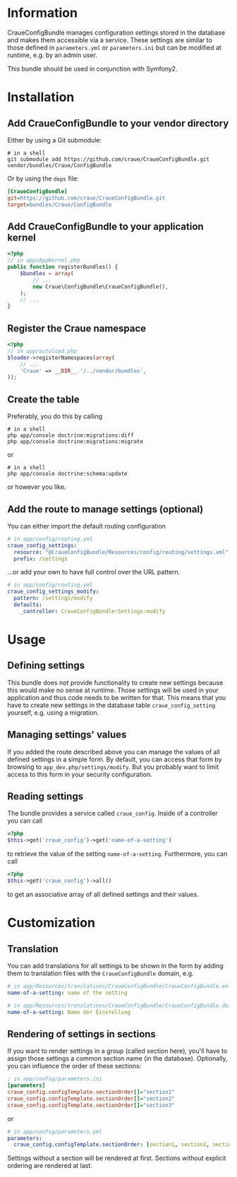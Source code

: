 # Information

CraueConfigBundle manages configuration settings stored in the database and makes them accessible via a service.
These settings are similar to those defined in `parameters.yml` or `parameters.ini` but can be modified at runtime,
e.g. by an admin user.

This bundle should be used in conjunction with Symfony2.

# Installation

## Add CraueConfigBundle to your vendor directory

Either by using a Git submodule:

```
# in a shell
git submodule add https://github.com/craue/CraueConfigBundle.git vendor/bundles/Craue/ConfigBundle
```

Or by using the `deps` file:

```ini
[CraueConfigBundle]
git=https://github.com/craue/CraueConfigBundle.git
target=bundles/Craue/ConfigBundle
```

## Add CraueConfigBundle to your application kernel

```php
<?php
// in app/AppKernel.php
public function registerBundles() {
	$bundles = array(
		// ...
		new Craue\ConfigBundle\CraueConfigBundle(),
	);
	// ...
}
```

## Register the Craue namespace

```php
<?php
// in app/autoload.php
$loader->registerNamespaces(array(
	// ...
	'Craue' => __DIR__.'/../vendor/bundles',
));
```

## Create the table

Preferably, you do this by calling

```
# in a shell
php app/console doctrine:migrations:diff
php app/console doctrine:migrations:migrate
```

or

```
# in a shell
php app/console doctrine:schema:update
```

or however you like.

## Add the route to manage settings (optional)

You can either import the default routing configuration

```yaml
# in app/config/routing.yml
craue_config_settings:
  resource: "@CraueConfigBundle/Resources/config/routing/settings.xml"
  prefix: /settings
```

...or add your own to have full control over the URL pattern.

```yaml
# in app/config/routing.yml
craue_config_settings_modify:
  pattern: /settings/modify
  defaults:
    _controller: CraueConfigBundle:Settings:modify
```

# Usage

## Defining settings

This bundle does _not_ provide functionality to create new settings because this would make no sense at runtime.
Those settings will be used in your application and thus code needs to be written for that.
This means that you have to create new settings in the database table `craue_config_setting` yourself, e.g. using a
migration.

## Managing settings' values

If you added the route described above you can manage the values of all defined settings in a simple form.
By default, you can access that form by browsing to `app_dev.php/settings/modify`.
But you probably want to limit access to this form in your security configuration.

## Reading settings

The bundle provides a service called `craue_config`. Inside of a controller you can call

```php
<?php
$this->get('craue_config')->get('name-of-a-setting')
```

to retrieve the value of the setting `name-of-a-setting`. Furthermore, you can call

```php
<?php
$this->get('craue_config')->all()
```

to get an associative array of all defined settings and their values.

# Customization

## Translation

You can add translations for all settings to be shown in the form by adding them to translation files with the
`CraueConfigBundle` domain, e.g.

```yaml
# in app/Resources/translations/CraueConfigBundle/CraueConfigBundle.en.yml
name-of-a-setting: name of the setting

# in app/Resources/translations/CraueConfigBundle/CraueConfigBundle.de.yml
name-of-a-setting: Name der Einstellung
```

## Rendering of settings in sections

If you want to render settings in a group (called section here), you'll have to assign those settings a common section
name (in the database). Optionally, you can influence the order of these sections:

```ini
; in app/config/parameters.ini
[parameters]
craue_config.configTemplate.sectionOrder[]="section1"
craue_config.configTemplate.sectionOrder[]="section2"
craue_config.configTemplate.sectionOrder[]="section3"
```

or

```yaml
# in app/config/parameters.yml
parameters:
  craue_config.configTemplate.sectionOrder: [section1, section2, section3]
```

Settings without a section will be rendered at first. Sections without explicit ordering are rendered at last.
